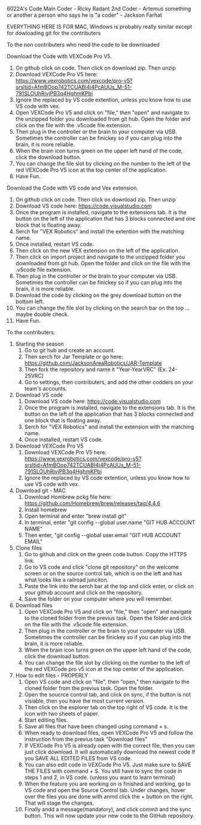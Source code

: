 6022A's Code
Main Coder - Ricky Radant
2nd Coder - Artemus something or another
a person who says he is "a coder" - Jackson Farhat

EVERYTHING HERE IS FOR MAC, Windows is probably really similar except for dowloading git for the contributers

To the non contributers who need the code to be downloaded

Download the Code with VEXCode Pro V5.
  1. On github click on code. Then click on download zip. Then unzip
  2. Download VEXCode Pro V5 here: https://www.vexrobotics.com/vexcode/pro-v5?srsltid=AfmBOop742TCUABI4j4PcAUUs_M-51-791SLOUhRivjPB3q4HghmKPbi
  3. Ignore the replaced by VS code extention, unless you know how to use VS code with vex.
  4. Open VEXCode Pro V5 and click on "file," then "open" and navigate to the unzipped folder you downloaded from git hub. Open the folder and click on the file with the .v5code file extension.
  5. Then plug in the controller or the brain to your computer via USB. Sometimes the controller can be finickey so if you can plug into the brain, it is more reliable.
  7. When the brain icon turns green on the upper left hand of the code, click the download button.
  8. You can change the file slot by clicking on the number to the left of the red VEXCode Pro V5 icon at the top center of the application.
  9. Have Fun.

Download the Code with VS code and Vex extension.
  1. On github click on code. Then click on download zip. Then unzip
  2. Download VS code here: https://code.visualstudio.com
  3. Once the program is installed, navigate to the extensions tab. It is the button on the left of the application that has 3 blocks connected and one block that is floating away.
  4. Serch for "VEX Robotics" and install the extention with the matching name.
  5. Once installed, restart VS code.
  6. Then click on the new VEX extension on the left of the application.
  7. Then click on import project and navigate to the unzipped folder you downloaded from git hub. Open the folder and click on the file with the .v5code file extension.
  8. Then plug in the controller or the brain to your computer via USB. Sometimes the controller can be finickey so if you can plug into the brain, it is more reliable.
  9. Download the code by clicking on the grey download button on the bottom left.
  10. You can change the file slot by clicking on the search bar on the top ... maybe double check.
  11. Have Fun.

To the contributers.

  1. Starting the season
     1. Go to git hub and create an account.
     2. Then serch for Jar Template or go here: https://github.com/JacksonAreaRobotics/JAR-Template
     3. Then fork the repository and name it "Year-YearVRC" (Ex. 24-25VRC)
     4. Go to settings, then contributers, and add the other codders on your team's accounts.
  2. Download VS code
     1. Download VS code here: https://code.visualstudio.com
     2. Once the program is installed, navigate to the extensions tab. It is the button on the left of the application that has 3 blocks connected and one block that is floating away.
     3. Serch for "VEX Robotics" and install the extension with the matching name.
     4. Once installed, restart VS code.
  3. Download VEXCode Pro V5
     1. Download VEXCode Pro V5 here: https://www.vexrobotics.com/vexcode/pro-v5?srsltid=AfmBOop742TCUABI4j4PcAUUs_M-51-791SLOUhRivjPB3q4HghmKPbi
     2. Ignore the replaced by VS code extention, unless you know how to use VS code with vex.
  4. Download git - MAC
     1. Download Hombrew pckg file here: https://github.com/Homebrew/brew/releases/tag/4.4.6
     2. Install homebrew
     3. Open terminal and enter "brew install git"
     4. In terminal, enter "git config --global user.name "GIT HUB ACCOUNT NAME"
     5. Then enter, "git config --global user.email "GIT HUB ACCOUNT EMAIL"
  5. Clone files
     1. Go to github and click on the green code button. Copy the HTTPS link.
     2. Go to VS code and click "clone git repository" on the welcome screen or on the source control tab, which is on the left and has what looks like a railroad junciton.
     3. Paste the link into the serch bar at the top and click enter, or click on your github account and click on the repository.
     4. Save the folder on your computer where you will remember.
  6. Download files
     1. Open VEXCode Pro V5 and click on "file," then "open" and navigate to the cloned folder from the previus task. Open the folder and click on the file with the .v5code file extension.
     2. Then plug in the controller or the brain to your computer via USB. Sometimes the controller can be finickey so if you can plug into the brain, it is more reliable.
     3. When the brain icon turns green on the upper left hand of the code, click the download button.
     4. You can change the file slot by clicking on the number to the left of the red VEXCode pro v5 icon at the top center of the application.
  7. How to edit files - PROPERLY
     1. Open VS code and click on "file", then "open," then navigate to the cloned folder from the previus task. Open the folder.
     2. Open the soucrce control tab, and click on sync, if the button is not visiable, then you have the most current version.
     3. Then click on the explorer tab on the top right of VS code. It is the icon with two sheets of paper.
     4. Start editing files. 
     5. Save all files that have been changed using command + s.
     5. When ready to download files, open VEXCode Pro V5 and follow the instruction from the previus task "Download files"
     6. If VEXCode Pro V5 is already open with the correct file, then you can just click download. It will automatically download the newest code If you SAVE ALL EDITED FILES from VS code.
     7. You can also edit code in VEXCode Pro V5. Just make sure to SAVE THE FILES with command + S. You still have to sync the code in steps 1 and 2, in VS code. (unless you want to learn terminal) 
     8. When the feature you are working on is finished and working, go to VS code and open the Source Control tab. Under changes, hover over the files you are done with anmd click the + button on the right. That will stage the changes.
     9. Finally andd a message(mandatory), and click commit and the sync button. This will now update your new code to the GitHub repository.
    
